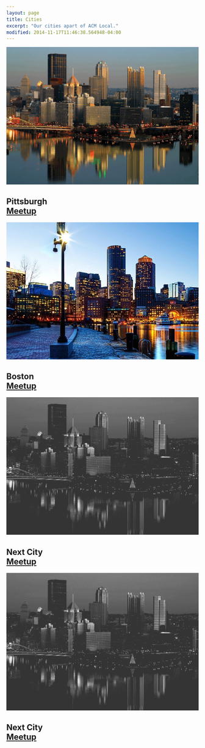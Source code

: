 ```yaml
---
layout: page
title: Cities
excerpt: "Our cities apart of ACM Local."
modified: 2014-11-17T11:46:38.564948-04:00
---
```

<section>
<div class="meetup_img">
<img src="/images/cities-pittsburgh.jpg" />
<h2>
  <span>Pittsburgh</span>
    <br />
    <a markdown="0" href="http://www.meetup.com/ACM-Pittsburgh/" class="btn">Meetup</a>
</h2>
</div>
<div class="meetup_img">
<img src="/images/cities-boston.jpg" />
<h2>
  <span>Boston</span>
    <br />
    <a markdown="0" href="http://www.meetup.com/ACM-Boston/" class="btn">Meetup</a>
</h2>
</div>
</section>
<section>
<div class="meetup_img">
<img src="/images/cities-tmp.jpg" />
<h2>
<span>Next City</span>
<br />
<a markdown="0" href="#" class="btn">Meetup</a>
</h2>
</div>
<div class="meetup_img">
<img src="/images/cities-tmp.jpg" />
<h2>
<span>Next City</span>
<br />
<a markdown="0" href="#" class="btn">Meetup</a>
</h2>
</div>
</section>
